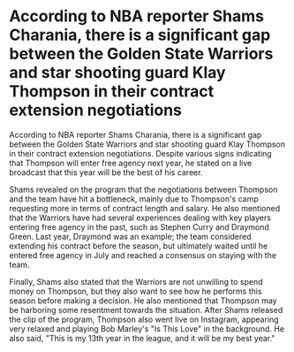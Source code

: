 # According to NBA reporter Shams Charania, there is a significant gap between the Golden State Warriors and star shooting guard Klay Thompson in their contract extension negotiations 
 According to NBA reporter Shams Charania, there is a significant gap between the Golden State Warriors and star shooting guard Klay Thompson in their contract extension negotiations. Despite various signs indicating that Thompson will enter free agency next year, he stated on a live broadcast that this year will be the best of his career.

Shams revealed on the program that the negotiations between Thompson and the team have hit a bottleneck, mainly due to Thompson's camp requesting more in terms of contract length and salary. He also mentioned that the Warriors have had several experiences dealing with key players entering free agency in the past, such as Stephen Curry and Draymond Green. Last year, Draymond was an example; the team considered extending his contract before the season, but ultimately waited until he entered free agency in July and reached a consensus on staying with the team.

Finally, Shams also stated that the Warriors are not unwilling to spend money on Thompson, but they also want to see how he performs this season before making a decision. He also mentioned that Thompson may be harboring some resentment towards the situation. After Shams released the clip of the program, Thompson also went live on Instagram, appearing very relaxed and playing Bob Marley's "Is This Love" in the background. He also said, "This is my 13th year in the league, and it will be my best year."
